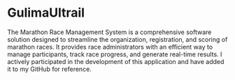 # GulimaUltrail
The Marathon Race Management System is a comprehensive software solution designed to streamline the organization, registration, and scoring of marathon races. It provides race administrators with an efficient way to manage participants, track race progress, and generate real-time results. I actively participated in the development of this application and have added it to my GitHub for reference.
